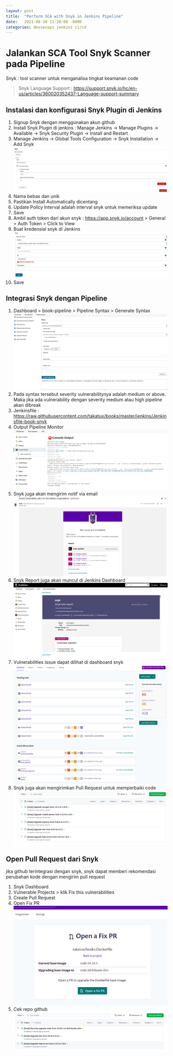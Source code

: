 ```yaml
---
layout: post
title:  "Perform SCA with Snyk in Jenkins Pipeline"
date:   2021-08-30 11:20:00 -0000
categories: devsecops jenkins ci/cd
---
```

# Jalankan SCA Tool Snyk Scanner pada Pipeline
Snyk : tool scanner untuk menganalisa tingkat keamanan code  
> Snyk Language Support : https://support.snyk.io/hc/en-us/articles/360020352437-Language-support-summary
## Instalasi dan konfigurasi Snyk Plugin di Jenkins
1. Signup Snyk dengan menggunakan akun github
2. Install Snyk Plugin di jenkins : Manage Jenkins -> Manage Plugins -> Available -> Snyk Security Plugin -> Install and Restart
3. Manage Jenkins -> Global Tools Configuration -> Snyk Installation -> Add Snyk  
![image](/images/Snyk-1.png)
4. Nama bebas dan unik
5. Pastikan Install Automatically dicentang
6. Update Policy Interval adalah interval snyk untuk memeriksa update
7. Save
8. Ambil auth token dari akun snyk : https://app.snyk.io/account > General > Auth Token > Click to View
9. Buat kredensial snyk di Jenkins
![image](/images/Snyk-2.png)
10. Save 
## Integrasi Snyk dengan Pipeline
1. Dashboard > book-pipeline > Pipeline Syntax > Generate Syntax
![image](/images/Snyk-3.png)
2. Pada syntax tersebut severity vulnerabilitynya adalah medium or above. Maka jika ada vulnerability dengan severity medium atau high pipeline akan dibreak
3. Jenkinsfile : https://raw.githubusercontent.com/takatux/books/master/jenkins/Jenkinsfile-book-snyk
4. Output Pipeline Monitor
![image](/images/Snyk-4.png)
5. Snyk juga akan mengirim notif via email
![image](/images/Snyk-5.png)
6. Snyk Report juga akan muncul di Jenkins Dashboard  
![image](/images/Snyk-6.png)
7. Vulnerabilities issue dapat dilihat di dashboard snyk  
![image](/images/Snyk-7.png)
8. Snyk juga akan mengirimkan Pull Request untuk memperbaiki code
![image](/images/Snyk-8.png)

## Open Pull Request dari Snyk
jika github terintegrasi dengan snyk, snyk dapat memberi rekomendasi perubahan kode dengan mengirim pull request
1. Snyk Dashboard
2. Vulnerable Projects > klik Fix this vulnerabilities
3. Create Pull Request
4. Open Fix PR  
![image](/images/Snyk-9.png)
5. Cek repo github  
![image](/images/Snyk-10.png)
